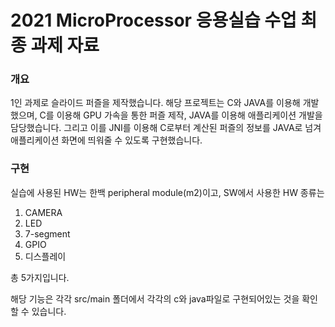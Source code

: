 # 2021 MicroProcessor 응용실습 수업 최종 과제 자료

### 개요
1인 과제로 슬라이드 퍼즐을 제작했습니다.
해당 프로젝트는 C와 JAVA를 이용해 개발했으며,
C를 이용해 GPU 가속을 통한 퍼즐 제작, JAVA를 이용해 애플리케이션 개발을 담당했습니다.
그리고 이를 JNI를 이용해 C로부터 계산된 퍼즐의 정보를 JAVA로 넘겨 애플리케이션 화면에 띄워줄 수 있도록 구현했습니다.

### 구현
실습에 사용된 HW는 한백 peripheral module(m2)이고, SW에서 사용한 HW 종류는

1. CAMERA
2. LED
3. 7-segment
4. GPIO
5. 디스플레이

총 5가지입니다.

해당 기능은 각각 src/main 폴더에서 각각의 c와 java파일로 구현되어있는 것을 확인할 수 있습니다.